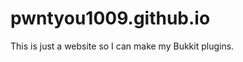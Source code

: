 pwntyou1009.github.io
=====================
This is just a website so I can make my Bukkit plugins.
